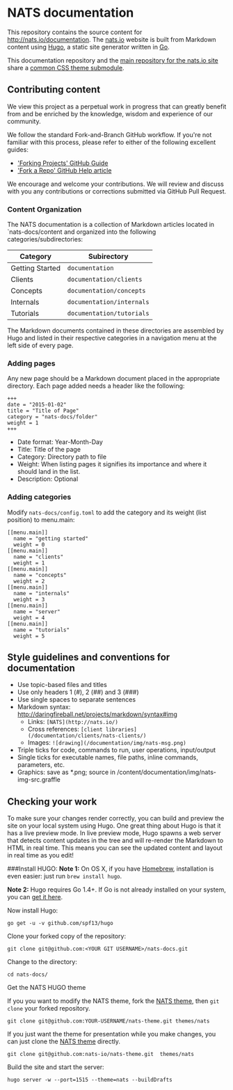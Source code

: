 # NATS documentation

This repository contains the source content for http://nats.io/documentation.
The [nats.io](http://nats.io) website is built from Markdown content using [Hugo](gohugo.io), a static site generator written in [Go](http://golang.org/).

This documentation repository and the [main repository for the nats.io site](github.com/nats-io/nats-site) share a [common CSS theme submodule](http://github.com/nats-io/nats-theme/).

## Contributing content

We view this project as a perpetual work in progress that can greatly benefit from and be enriched by the knowledge, wisdom and experience of our community.

We follow the standard Fork-and-Branch GitHub workflow.
If you're not familiar with this process, please refer to either of the following excellent guides:

- ['Forking Projects' GitHub Guide](https://guides.github.com/activities/forking/)
- ['Fork a Repo' GitHub Help article](https://help.github.com/articles/fork-a-repo/)

We encourage and welcome your contributions.
We will review and discuss with you any contributions or corrections submitted via GitHub Pull Request.


### Content Organization

The NATS documentation is a collection of Markdown articles located in `nats-docs/content and organized into the following categories/subdirectories:


| Category        | Subirectory
|-----------------|----------------
| Getting Started | `documentation`
| Clients         | `documentation/clients`
| Concepts        | `documentation/concepts`
| Internals       | `documentation/internals`
| Tutorials       | `documentation/tutorials`


The Markdown documents contained in these directories are assembled by Hugo and listed in their respective categories in a navigation menu at the left side of every page.

### Adding pages

Any new page should be a Markdown document placed in the appropriate directory. Each page added needs a header like the following:

```
+++
date = "2015-01-02"
title = "Title of Page"
category = "nats-docs/folder"
weight = 1
+++
```

- Date format: Year-Month-Day
- Title: Title of the page
- Category: Directory path to file
- Weight: When listing pages it signifies its importance and where it should land in the list.
- Description: Optional

### Adding categories

Modify `nats-docs/config.toml` to add the category and its weight (list position) to menu.main:

```
[[menu.main]]
  name = "getting started"
  weight = 0
[[menu.main]]
  name = "clients"
  weight = 1
[[menu.main]]
  name = "concepts"
  weight = 2
[[menu.main]]
  name = "internals"
  weight = 3
[[menu.main]]
  name = "server"
  weight = 4
[[menu.main]]
  name = "tutorials"
  weight = 5
```

## Style guidelines and conventions for documentation

- Use topic-based files and titles
- Use only headers 1 (#), 2 (##) and 3 (###)
- Use single spaces to separate sentences
- Markdown syntax: http://daringfireball.net/projects/markdown/syntax#img
	- Links: `[NATS](http://nats.io/)`
	- Cross references: `[client libraries](/documentation/clients/nats-clients/)`
	- Images: `![drawing](/documentation/img/nats-msg.png)`
- Triple ticks for code, commands to run, user operations, input/output
- Single ticks for executable names, file paths, inline commands, parameters, etc.
- Graphics: save as *.png; source in /content/documentation/img/nats-img-src.graffle

## Checking your work

To make sure your changes render correctly, you can build and preview the site on your local system using Hugo.
One great thing about Hugo is that it has a live preview mode. In live preview mode, Hugo spawns a web server that detects content updates in the tree and will re-render the Markdown to HTML in real time. This means you can see the updated content and layout in real time as you edit!


###Install HUGO:
**Note 1:** On OS X, if you have [Homebrew](http://brew.sh), installation is even easier: just run `brew install hugo`.


**Note 2:** Hugo requires Go 1.4+. If Go is not already installed on your system, you can [get it here](https://golang.org/dl/).

Now install Hugo:
```
go get -u -v github.com/spf13/hugo
```

Clone your forked copy of the repository:
```
git clone git@github.com:<YOUR GIT USERNAME>/nats-docs.git
```

Change to the directory:
```
cd nats-docs/
```

Get the NATS HUGO theme

If you you want to modify the NATS theme, fork the [NATS theme](https://github.com/nats-io/nats-theme), then `git clone` your forked repository.
```
git clone git@github.com:YOUR-USERNAME/nats-theme.git themes/nats
```
If you just want the theme for presentation while you make changes, you can just clone the [NATS theme](https://github.com/nats-io/nats-theme) directly.
```
git clone git@github.com:nats-io/nats-theme.git  themes/nats
```

Build the site and start the server:
```
hugo server -w --port=1515 --theme=nats --buildDrafts
```
